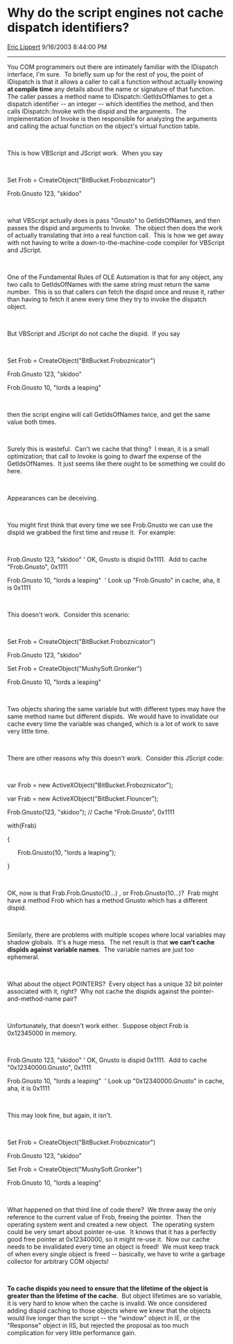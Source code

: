 # Why do the script engines not cache dispatch identifiers?

[Eric Lippert](https://social.msdn.microsoft.com/profile/Eric%20Lippert) 9/16/2003 8:44:00 PM

-----

You COM programmers out there are intimately familiar with the IDispatch interface, I'm sure.  To briefly sum up for the rest of you, the point of IDispatch is that it allows a caller to call a function without actually knowing **at compile time** any details about the name or signature of that function.  The caller passes a method name to IDispatch::GetIdsOfNames to get a dispatch identifier -- an integer -- which identifies the method, and then calls IDispatch::Invoke with the dispid and the arguments.  The implementation of Invoke is then responsible for analyzing the arguments and calling the actual function on the object's virtual function table.

 

 

This is how VBScript and JScript work.  When you say

 

 

Set Frob = CreateObject("BitBucket.Froboznicator")

Frob.Gnusto 123, "skidoo" 

 

 

what VBScript actually does is pass "Gnusto" to GetIdsOfNames, and then passes the dispid and arguments to Invoke.  The object then does the work of actually translating that into a real function call.  This is how we get away with not having to write a down-to-the-machine-code compiler for VBScript and JScript.

 

 

One of the Fundamental Rules of OLE Automation is that for any object, any two calls to GetIdsOfNames with the same string must return the same number.  This is so that callers can fetch the dispid once and reuse it, rather than having to fetch it anew every time they try to invoke the dispatch object.

 

 

But VBScript and JScript do not cache the dispid.  If you say

 

 

Set Frob = CreateObject("BitBucket.Froboznicator")

Frob.Gnusto 123, "skidoo" 

Frob.Gnusto 10, "lords a leaping" 

 

 

then the script engine will call GetIdsOfNames twice, and get the same value both times.   

 

 

Surely this is wasteful.  Can't we cache that thing?  I mean, it is a small optimization; that call to Invoke is going to dwarf the expense of the GetIdsOfNames.  It just seems like there ought to be something we could do here.

 

 

Appearances can be deceiving.   

 

 

You might first think that every time we see Frob.Gnusto we can use the dispid we grabbed the first time and reuse it.  For example:

 

 

Frob.Gnusto 123, "skidoo" ' OK, Gnusto is dispid 0x1111.  Add to cache "Frob.Gnusto", 0x1111 

Frob.Gnusto 10, "lords a leaping"  ' Look up "Frob.Gnusto" in cache, aha, it is 0x1111 

 

 

This doesn't work.  Consider this scenario:

 

 

Set Frob = CreateObject("BitBucket.Froboznicator")

Frob.Gnusto 123, "skidoo" 

Set Frob = CreateObject("MushySoft.Gronker")

Frob.Gnusto 10, "lords a leaping"   

 

 

Two objects sharing the same variable but with different types may have the same method name but different dispids.  We would have to invalidate our cache every time the variable was changed, which is a lot of work to save very little time.   

 

 

There are other reasons why this doesn't work.  Consider this JScript code:

 

 

var Frob = new ActiveXObject("BitBucket.Froboznicator");

var Frab = new ActiveXObject("BitBucket.Flouncer");

Frob.Gnusto(123, "skidoo"); // Cache "Frob.Gnusto", 0x1111

with(Frab)

{

      Frob.Gnusto(10, "lords a leaping");

}   

 

 

OK, now is that Frab.Frob.Gnusto(10...) , or Frob.Gnusto(10...)?  Frab might have a method Frob which has a method Gnusto which has a different dispid.

 

 

Similarly, there are problems with multiple scopes where local variables may shadow globals.  It's a huge mess.  The net result is that **we can't cache dispids against variable names**.  The variable names are just too ephemeral.

 

 

What about the object POINTERS?  Every object has a unique 32 bit pointer associated with it, right?  Why not cache the dispids against the pointer-and-method-name pair? 

 

 

Unfortunately, that doesn't work either.  Suppose object Frob is 0x12345000 in memory.

 

 

Frob.Gnusto 123, "skidoo" ' OK, Gnusto is dispid 0x1111.  Add to cache "0x12340000.Gnusto", 0x1111 

Frob.Gnusto 10, "lords a leaping"  ' Look up "0x12340000.Gnusto" in cache, aha, it is 0x1111 

 

 

This may look fine, but again, it isn't.   

 

 

Set Frob = CreateObject("BitBucket.Froboznicator")

Frob.Gnusto 123, "skidoo"

Set Frob = CreateObject("MushySoft.Gronker")

Frob.Gnusto 10, "lords a leaping"   

 

 

What happened on that third line of code there?  We threw away the only reference to the current value of Frob, freeing the pointer.  Then the operating system went and created a new object.  The operating system could be very smart about pointer re-use.  It knows that it has a perfectly good free pointer at 0x12340000, so it might re-use it.  Now our cache needs to be invalidated every time an object is freed\!  We must keep track of when every single object is freed -- basically, we have to write a garbage collector for arbitrary COM objects\!

 

 

**To cache dispids you need to ensure that the lifetime of the object is greater than the lifetime of the cache**.  But object lifetimes are so variable, it is very hard to know when the cache is invalid. We once considered adding dispid caching to those objects where we knew that the objects would live longer than the script -- the "window" object in IE, or the "Response" object in IIS, but rejected the proposal as too much complication for very little performance gain.

